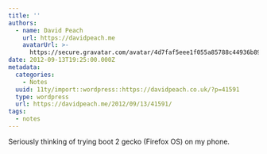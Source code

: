 ```yaml
---
title: ''
authors:
  - name: David Peach
    url: https://davidpeach.me
    avatarUrl: >-
      https://secure.gravatar.com/avatar/4d7faf5eee1f055a85788c44936b8995eaab6dfb004e7854ec747ccb272e91ee?s=96&d=mm&r=g
date: 2012-09-13T19:25:00.000Z
metadata:
  categories:
    - Notes
  uuid: 11ty/import::wordpress::https://davidpeach.co.uk/?p=41591
  type: wordpress
  url: https://davidpeach.me/2012/09/13/41591/
tags:
  - notes
---
```

Seriously thinking of trying boot 2 gecko (Firefox OS) on my phone.